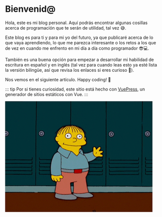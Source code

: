 # Bienvenid@

Hola, este es mi blog personal. Aquí podrás encontrar algunas cosillas acerca de programación que te serán de utilidad, tal vez 😅.

Este blog es para ti y para mi yo del futuro, ya que publicaré acerca de lo que vaya aprendiendo, lo que me parezca interesante o los retos a los que de vez en cuando me enfrento en mi día a día como programador 😎💻.

También es una buena opción para empezar a desarrollar mi habilidad de escritura en español y en inglés (tal vez para cuando leas esto ya esté lista la versión bilingüe, así que revisa los enlaces si eres curioso 👀).

Nos vemos en el siguiente artículo. Happy coding! 🥸

::: tip
Por si tienes curiosidad, este sitio está hecho con [VuePress](https://vuepress.vuejs.org/), un generador de sitios estáticos con Vue.
:::

![Hello](./hello.gif)

<Disqus />
